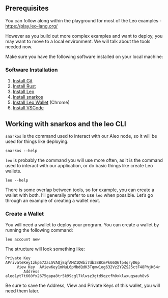 ## Prerequisites
You can follow along within the playground for most of the Leo examples - https://play.leo-lang.org/

However as you build out more complex examples and want to deploy, you may want to move to a local environment. We will talk about the tools needed now.

Make sure you have the following software installed on your local machine:

### Software Installation

1. [Install Git](https://git-scm.com/downloads)
2. [Install Rust](https://www.rust-lang.org/tools/install)
3. [Install Leo](https://developer.aleo.org/leo/installation)
4. [Install snarkos](https://developer.aleo.org/testnet/getting_started/installation/)
5. [Install Leo Wallet](https://leo.app/) (Chrome)
6. [Install VSCode](https://code.visualstudio.com/download)



## Working with snarkos and the leo CLI

`snarkos` is the command used to interact with our Aleo node, so it will be used for things like deploying.

```
snarkos --help
```

`leo` is probably the command you will use more often, as it is the command used to interact with our application, or do basic things like create Leo wallets.

```
leo --help
```

There is some overlap between tools, so for example, you can create a wallet with both. I’ll generally prefer to use `leo` when possible. Let’s go through an example of creating a wallet next.

### Create a  Wallet

You will need a wallet to deploy your program. You can create a wallet by running the following command:

`leo account new`

The structure will look something like:

```
Private Key  APrivateKey1zkp57ZaLSVAQjEqfAMZ1QWbi7db3BBCmPkG6Q6fp4qryD6p
	 View Key  AViewKey1mMuL6pMbdQdK3Tqmw1og632Vz2Y9ZSJ5ctF48PhjK64r
		Address  aleo1yt7t660fx2675gapa8tr5k99cgl7klwsz3gtd9qzcfh0xklwxuqsauh8v6
```

Be sure to save the Address, View and Private Keys of this wallet, you will need them later.

